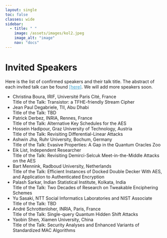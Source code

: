 ```yaml
---
layout: single
toc: false
classes: wide
sidebar:  
  - title: " "   
    image: /assets/images/kol2.jpeg
    image_alt: "image"
    nav: "docs"
---
```


# Invited Speakers

Here is the list of confirmed speakers and their talk title. The abstract of each invited talk can be found <a style="color: #3ca0cc;" href="https://www.tcgcrest.org/wp-content/uploads/2024/11/ASK_Talks.pdf">[here]</a>. We will add more speakers soon. <br>

<ul>
<li>Christina Boura, IRIF, Université Paris Cité, France <br> Title of the Talk: Transistor: a TFHE-friendly Stream Cipher
</li>
<li>Jean Paul Degabriele, TII, Abu Dhabi <br> Title of the Talk: TBD</li>
<li>Patrick Derbez, INRIA, Rennes, France <br> Title of the Talk: Alternative Key Schedules for the AES</li>
<li>Hossein Hadipour, Graz University of Technology, Austria <br> Title of the Talk: Revisiting Differential-Linear Attacks</li>
<li>Ashwin Jha, Ruhr University, Bochum, Germany <br> Title of the Talk: Evasive Properties: A Gap in the Quantum Oracles Zoo</li>
<li>Eik List, Independent Researcher <br> Title of the Talk: Revisiting Demirci-Selcuk Meet-in-the-Middle Attacks on the AES</li>
<li>Bart Mennink, Radboud University, Netherlands <br> Title of the Talk: Efficient Instances of Docked Double Decker With AES, and
Application to Authenticated Encryption</li>
<li>Palash Sarkar, Indian Statistical Institute, Kolkata, India <br> Title of the Talk: Two Decades of Research on Tweakable Enciphering Schemes</li>
<li>Yu Sasaki, NTT Social Informatics Laboratories and NIST Associate <br> Title of the Talk: TBD</li>
<li>André Schrottenloher, INRIA, Paris, France <br> Title of the Talk: Single-query Quantum Hidden Shift Attacks</li>
<li>Yaobin Shen, Xiamen University, China <br> Title of the Talk: Security Analyses and Enhanced Variants of Standardized MAC
Algorithms</li>
</ul>
